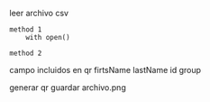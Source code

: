 leer archivo csv

    method 1
        with open()

    method 2 
       

campo incluidos en qr
    firtsName
    lastName
    id
    group

generar qr
guardar archivo.png